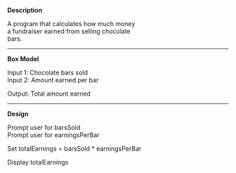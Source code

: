 **Description**

A program that calculates how much money  
a fundraiser earned from selling chocolate  
bars. 

********************************************

**Box Model**

Input 1: Chocolate bars sold  
Input 2: Amount earned per bar

Output: Total amount earned

********************************************

**Design**

Prompt user for barsSold  
Prompt user for earningsPerBar

Set totalEarnings = barsSold * earningsPerBar  

Display totalEarnings
